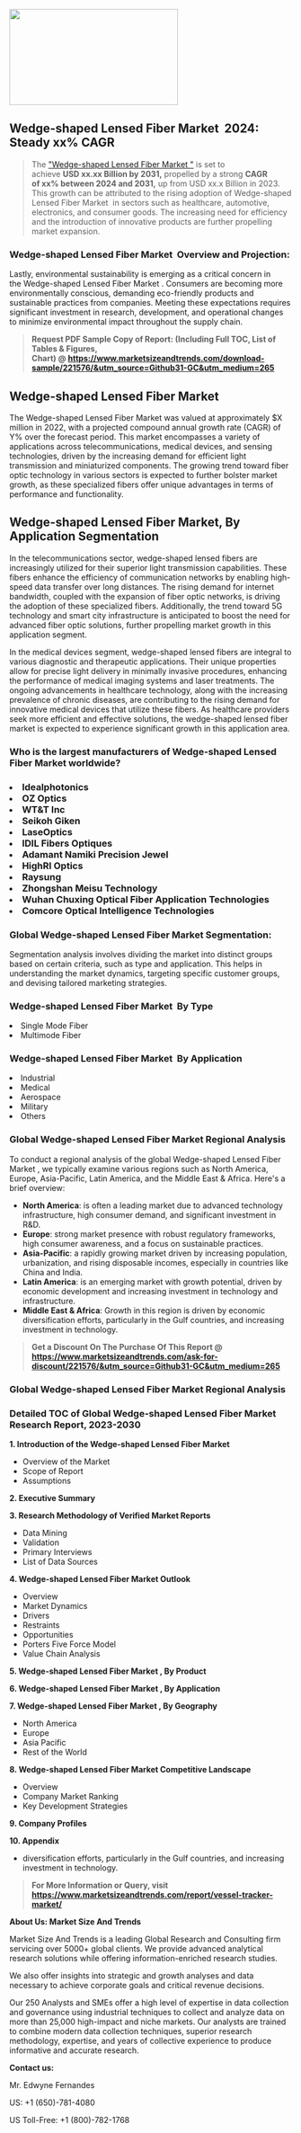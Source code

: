 <p><img class="alignnone size-medium wp-image-20088" src="https://ffe5etoiles.com/wp-content/uploads/2024/12/MST1-300x171.png" alt="" width="300" height="171" /></p><h2 id="ember46" class="ember-view reader-text-block__heading-2">Wedge-shaped Lensed Fiber Market &nbsp;2024: Steady&nbsp;xx% CAGR</h2><blockquote id="ember47" class="ember-view reader-text-block__blockquote">The&nbsp;<a class="app-aware-link " href="https://www.marketsizeandtrends.com/download-sample/221576/&utm_source=Github31-GC&utm_medium=265" target="_blank" data-test-app-aware-link="">"Wedge-shaped Lensed Fiber Market "</a>&nbsp;is set to achieve&nbsp;<strong>USD&nbsp;xx.xx&nbsp;Billion by 2031,</strong>&nbsp;propelled by a strong&nbsp;<strong>CAGR of&nbsp;xx% between 2024 and 2031,</strong>&nbsp;up from USD xx.x Billion in 2023. This growth can be attributed to the rising adoption of&nbsp;Wedge-shaped Lensed Fiber Market &nbsp;in sectors such as healthcare, automotive, electronics, and consumer goods. The increasing need for efficiency and the introduction of innovative products are further propelling market expansion.</blockquote><h3 id="ember48" class="ember-view reader-text-block__heading-3">Wedge-shaped Lensed Fiber Market &nbsp;Overview and Projection:</h3><p id="ember49" class="ember-view reader-text-block__paragraph">Lastly, environmental sustainability is emerging as a critical concern in the&nbsp;Wedge-shaped Lensed Fiber Market . Consumers are becoming more environmentally conscious, demanding eco-friendly products and sustainable practices from companies. Meeting these expectations requires significant investment in research, development, and operational changes to minimize environmental impact throughout the supply chain.</p><blockquote id="ember50" class="ember-view reader-text-block__blockquote"><strong>Request PDF Sample Copy of Report: (Including Full TOC, List of Tables &amp; Figures, Chart)&nbsp;@&nbsp;<strong><a href="https://www.marketsizeandtrends.com/download-sample/221576/&utm_source=Github31-GC&utm_medium=265" target="_blank">https://www.marketsizeandtrends.com/download-sample/221576/&utm_source=Github31-GC&utm_medium=265</a></strong></strong></blockquote><h3 class=""><h2>Wedge-shaped Lensed Fiber Market</h2><p>The Wedge-shaped Lensed Fiber Market was valued at approximately $X million in 2022, with a projected compound annual growth rate (CAGR) of Y% over the forecast period. This market encompasses a variety of applications across telecommunications, medical devices, and sensing technologies, driven by the increasing demand for efficient light transmission and miniaturized components. The growing trend toward fiber optic technology in various sectors is expected to further bolster market growth, as these specialized fibers offer unique advantages in terms of performance and functionality.</p><h2>Wedge-shaped Lensed Fiber Market, By Application Segmentation</h2><p>In the telecommunications sector, wedge-shaped lensed fibers are increasingly utilized for their superior light transmission capabilities. These fibers enhance the efficiency of communication networks by enabling high-speed data transfer over long distances. The rising demand for internet bandwidth, coupled with the expansion of fiber optic networks, is driving the adoption of these specialized fibers. Additionally, the trend toward 5G technology and smart city infrastructure is anticipated to boost the need for advanced fiber optic solutions, further propelling market growth in this application segment.</p><p>In the medical devices segment, wedge-shaped lensed fibers are integral to various diagnostic and therapeutic applications. Their unique properties allow for precise light delivery in minimally invasive procedures, enhancing the performance of medical imaging systems and laser treatments. The ongoing advancements in healthcare technology, along with the increasing prevalence of chronic diseases, are contributing to the rising demand for innovative medical devices that utilize these fibers. As healthcare providers seek more efficient and effective solutions, the wedge-shaped lensed fiber market is expected to experience significant growth in this application area.</p></h3><h3 id="" class="">Who is the largest manufacturers of&nbsp;Wedge-shaped Lensed Fiber Market worldwide?</h3><h3 class=""></Li><Li>Idealphotonics</Li><Li> OZ Optics</Li><Li> WT&T Inc</Li><Li> Seikoh Giken</Li><Li> LaseOptics</Li><Li> IDIL Fibers Optiques</Li><Li> Adamant Namiki Precision Jewel</Li><Li> HighRI Optics</Li><Li> Raysung</Li><Li> Zhongshan Meisu Technology</Li><Li> Wuhan Chuxing Optical Fiber Application Technologies</Li><Li> Comcore Optical Intelligence Technologies</h3><h3 id="ember53" class="ember-view reader-text-block__heading-3">Global&nbsp;Wedge-shaped Lensed Fiber Market Segmentation:</h3><p id="ember54" class="ember-view reader-text-block__paragraph">Segmentation analysis involves dividing the market into distinct groups based on certain criteria, such as type and application. This helps in understanding the market dynamics, targeting specific customer groups, and devising tailored marketing strategies.</p><h3 id="" class="">Wedge-shaped Lensed Fiber Market &nbsp;By Type</h3><p></Li><Li>Single Mode Fiber</Li><Li> Multimode Fiber</p><h3 id="" class="">Wedge-shaped Lensed Fiber Market &nbsp;By Application</h3><p class=""></Li><Li>Industrial</Li><Li> Medical</Li><Li> Aerospace</Li><Li> Military</Li><Li> Others</p><h3 id="ember62" class="ember-view reader-text-block__heading-3">Global Wedge-shaped Lensed Fiber Market Regional Analysis</h3><p id="ember63" class="ember-view reader-text-block__paragraph">To conduct a regional analysis of the global Wedge-shaped Lensed Fiber Market , we typically examine various regions such as North America, Europe, Asia-Pacific, Latin America, and the Middle East &amp; Africa. Here's a brief overview:</p><ul><li><strong>North America</strong>: is often a leading market due to advanced technology infrastructure, high consumer demand, and significant investment in R&amp;D.</li><li><strong>Europe</strong>: strong market presence with robust regulatory frameworks, high consumer awareness, and a focus on sustainable practices.</li><li><strong>Asia-Pacific</strong>: a rapidly growing market driven by increasing population, urbanization, and rising disposable incomes, especially in countries like China and India.</li><li><strong>Latin America</strong>: is an emerging market with growth potential, driven by economic development and increasing investment in technology and infrastructure.</li><li><strong>Middle East &amp; Africa</strong>: Growth in this region is driven by economic diversification efforts, particularly in the Gulf countries, and increasing investment in technology.</li></ul><blockquote id="ember61" class="ember-view reader-text-block__blockquote"><strong>Get a Discount On The Purchase Of This Report @ <strong><a href="https://html-cleaner.com/" target="">https://www.marketsizeandtrends.com/ask-for-discount/221576/&utm_source=Github31-GC&utm_medium=265</a></strong></strong></blockquote><h3 id="ember62" class="ember-view reader-text-block__heading-3">Global Wedge-shaped Lensed Fiber Market Regional Analysis</h3><h3 id="" class="">Detailed TOC of Global Wedge-shaped Lensed Fiber Market Research Report, 2023-2030</h3><p id="" class=""><strong>1. Introduction of the Wedge-shaped Lensed Fiber Market </strong></p><ul><li>Overview of the Market</li><li>Scope of Report</li><li>Assumptions</li></ul><p id="" class=""><strong>2. Executive Summary</strong></p><p id="" class=""><strong>3. Research Methodology of Verified Market Reports</strong></p><ul><li>Data Mining</li><li>Validation</li><li>Primary Interviews</li><li>List of Data Sources</li></ul><p id="" class=""><strong>4. Wedge-shaped Lensed Fiber Market Outlook</strong></p><ul><li>Overview</li><li>Market Dynamics</li><li>Drivers</li><li>Restraints</li><li>Opportunities</li><li>Porters Five Force Model</li><li>Value Chain Analysis</li></ul><p id="" class=""><strong>5. Wedge-shaped Lensed Fiber Market , By Product</strong></p><p id="" class=""><strong>6. Wedge-shaped Lensed Fiber Market , By Application</strong></p><p id="" class=""><strong>7. Wedge-shaped Lensed Fiber Market , By Geography</strong></p><ul><li>North America</li><li>Europe</li><li>Asia Pacific</li><li>Rest of the World</li></ul><p id="" class=""><strong>8. Wedge-shaped Lensed Fiber Market Competitive Landscape</strong></p><ul><li>Overview</li><li>Company Market Ranking</li><li>Key Development Strategies</li></ul><p id="" class=""><strong>9. Company Profiles</strong></p><p id="" class=""><strong>10. Appendix</strong></p><ul><li>diversification efforts, particularly in the Gulf countries, and increasing investment in technology.</li></ul><blockquote id="ember65" class="ember-view reader-text-block__blockquote"><strong>For More Information or Query, visit <strong><strong><a href="https://html-cleaner.com/" target="">https://www.marketsizeandtrends.com/report/vessel-tracker-market/</a></strong></strong></strong></blockquote><p id="" class=""><strong>About Us: Market Size And Trends</strong></p><p id="" class="">Market Size And Trends is a leading Global Research and Consulting firm servicing over 5000+ global clients. We provide advanced analytical research solutions while offering information-enriched research studies.</p><p id="" class="">We also offer insights into strategic and growth analyses and data necessary to achieve corporate goals and critical revenue decisions.</p><p id="" class="">Our 250 Analysts and SMEs offer a high level of expertise in data collection and governance using industrial techniques to collect and analyze data on more than 25,000 high-impact and niche markets. Our analysts are trained to combine modern data collection techniques, superior research methodology, expertise, and years of collective experience to produce informative and accurate research.</p><p id="" class=""><strong>Contact us:</strong></p><p id="" class="">Mr. Edwyne Fernandes</p><p id="" class="">US: +1 (650)-781-4080</p><p id="" class="">US Toll-Free: +1 (800)-782-1768</p>
